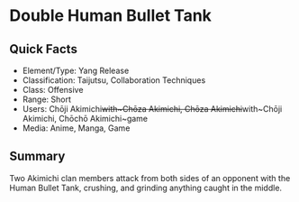 # Double Human Bullet Tank

## Quick Facts
- Element/Type: Yang Release
- Classification: Taijutsu, Collaboration Techniques
- Class: Offensive
- Range: Short
- Users: Chōji Akimichi~~with~Chōza Akimichi, Chōza Akimichi~~with~Chōji Akimichi, Chōchō Akimichi~game
- Media: Anime, Manga, Game

## Summary
Two Akimichi clan members attack from both sides of an opponent with the Human Bullet Tank, crushing, and grinding anything caught in the middle.
